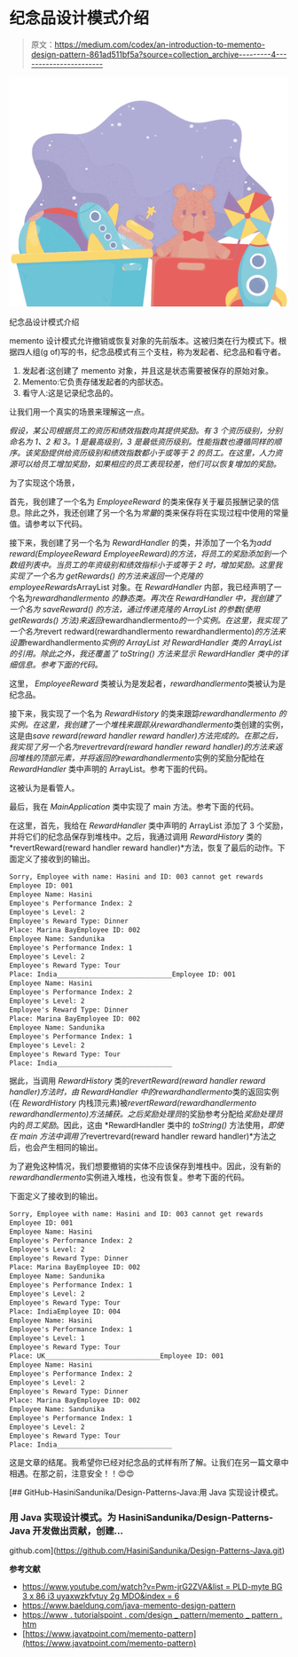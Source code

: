 # 纪念品设计模式介绍

> 原文：<https://medium.com/codex/an-introduction-to-memento-design-pattern-861ad511bf5a?source=collection_archive---------4----------------------->

![](img/0cc9ff12c1a3787509217e4f6a23b906.png)

纪念品设计模式介绍

memento 设计模式允许撤销或恢复对象的先前版本。这被归类在行为模式下。根据四人组(g of)写的书，纪念品模式有三个支柱，称为发起者、纪念品和看守者。

1.  发起者:这创建了 memento 对象，并且这是状态需要被保存的原始对象。
2.  Memento:它负责存储发起者的内部状态。
3.  看守人:这是记录纪念品的。

让我们用一个真实的场景来理解这一点。

*假设，某公司根据员工的资历和绩效指数向其提供奖励。有 3 个资历级别，分别命名为 1、2 和 3。1 是最高级别，3 是最低资历级别。性能指数也遵循同样的顺序。该奖励提供给资历级别和绩效指数都小于或等于 2 的员工。在这里，人力资源可以给员工增加奖励，如果相应的员工表现较差，他们可以恢复增加的奖励。*

为了实现这个场景，

首先，我创建了一个名为 *EmployeeReward* 的类来保存关于雇员报酬记录的信息。除此之外，我还创建了另一个名为*常量*的类来保存将在实现过程中使用的常量值。请参考以下代码。

接下来，我创建了另一个名为 *RewardHandler* 的类，并添加了一个名为*add reward(EmployeeReward EmployeeReward)*的方法，将员工的奖励添加到一个数组列表中。当员工的年资级别和绩效指标小于或等于 2 时，增加奖励。这里我实现了一个名为 *getRewards()* 的方法来返回一个克隆的*employeeRewards*ArrayList 对象。在 *RewardHandler* 内部，我已经声明了一个名为*rewardhandlermento 的静态类。再次在 *RewardHandler* 中，我创建了一个名为 *saveReward()* 的方法，通过传递克隆的 ArrayList 的参数(使用 *getRewards()* 方法)来返回*rewardhandlermento*的一个实例。在这里，我实现了一个名为*revert redward(rewardhandlermento rewardhandlermento)*的方法来设置*rewardhandlermento*实例的 ArrayList 对 *RewardHandler* 类的 ArrayList 的引用。除此之外，我还覆盖了 *toString()* 方法来显示 *RewardHandler* 类中的详细信息。参考下面的代码。*

这里， *EmployeeReward* 类被认为是发起者，*rewardhandlermento*类被认为是纪念品。

接下来，我实现了一个名为 *RewardHistory* 的类来跟踪*rewardhandlermento 的实例。*在这里，我创建了一个堆栈来跟踪从*rewardhandlermento*类创建的实例，这是由*save reward(reward handler reward handler)*方法完成的。在那之后，我实现了另一个名为*revertrevard(reward handler reward handler)*的方法来返回堆栈的顶部元素，并将返回的*rewardhandlermento*实例的奖励分配给在 *RewardHandler* 类中声明的 ArrayList。参考下面的代码。

这被认为是看管人。

最后，我在 *MainApplication* 类中实现了 main 方法。参考下面的代码。

在这里，首先，我给在 *RewardHandler* 类中声明的 ArrayList 添加了 3 个奖励，并将它们的纪念品保存到堆栈中。之后，我通过调用 *RewardHistory* 类的*revertReward(reward handler reward handler)*方法，恢复了最后的动作。下面定义了接收到的输出。

```
Sorry, Employee with name: Hasini and ID: 003 cannot get rewards
Employee ID: 001
Employee Name: Hasini
Employee's Performance Index: 2
Employee's Level: 2
Employee's Reward Type: Dinner
Place: Marina BayEmployee ID: 002
Employee Name: Sandunika
Employee's Performance Index: 1
Employee's Level: 2
Employee's Reward Type: Tour
Place: India_____________________________Employee ID: 001
Employee Name: Hasini
Employee's Performance Index: 2
Employee's Level: 2
Employee's Reward Type: Dinner
Place: Marina BayEmployee ID: 002
Employee Name: Sandunika
Employee's Performance Index: 1
Employee's Level: 2
Employee's Reward Type: Tour
Place: India_____________________________
```

据此，当调用 *RewardHistory* 类的*revertReward(reward handler reward handler)*方法时，由 *RewardHandler* 中的*rewardhandlermento*类的返回实例(在 *RewardHistory* 内栈顶元素)被*revertReward(rewardhandlermento rewardhandlermento)*方法捕获。之后*奖励处理员*的奖励参考分配给*奖励处理员*内的*员工奖励*。因此，这由 *RewardHandler 类中的 *toString()* 方法使用，*即使在 main 方法中调用了*revertrevard(reward handler reward handler)*方法之后，也会产生相同的输出。

为了避免这种情况，我们想要撤销的实体不应该保存到堆栈中。因此，没有新的*rewardhandlermento*实例进入堆栈，也没有恢复。参考下面的代码。

下面定义了接收到的输出。

```
Sorry, Employee with name: Hasini and ID: 003 cannot get rewards
Employee ID: 001
Employee Name: Hasini
Employee's Performance Index: 2
Employee's Level: 2
Employee's Reward Type: Dinner
Place: Marina BayEmployee ID: 002
Employee Name: Sandunika
Employee's Performance Index: 1
Employee's Level: 2
Employee's Reward Type: Tour
Place: IndiaEmployee ID: 004
Employee Name: Hasini
Employee's Performance Index: 1
Employee's Level: 1
Employee's Reward Type: Tour
Place: UK_____________________________Employee ID: 001
Employee Name: Hasini
Employee's Performance Index: 2
Employee's Level: 2
Employee's Reward Type: Dinner
Place: Marina BayEmployee ID: 002
Employee Name: Sandunika
Employee's Performance Index: 1
Employee's Level: 2
Employee's Reward Type: Tour
Place: India_____________________________
```

这是文章的结尾。我希望你已经对纪念品的式样有所了解。让我们在另一篇文章中相遇。在那之前，注意安全！！😍😍

[](https://github.com/HasiniSandunika/Design-Patterns-Java.git) [## GitHub-HasiniSandunika/Design-Patterns-Java:用 Java 实现设计模式。

### 用 Java 实现设计模式。为 HasiniSandunika/Design-Patterns-Java 开发做出贡献，创建…

github.com](https://github.com/HasiniSandunika/Design-Patterns-Java.git) 

**参考文献**

*   [https://www.youtube.com/watch?v=Pwm-jrG2ZVA&list = PLD-myte BG 3 x 86 i3 uyaxwzkfvtuy 2g MDO&index = 6](https://www.youtube.com/watch?v=Pwm-jrG2ZVA&list=PLD-mYtebG3X86i3uyAXwZKfVtUy2gMDdo&index=6)
*   https://www.baeldung.com/java-memento-design-pattern
*   [https://www . tutorialspoint . com/design _ pattern/memento _ pattern . htm](https://www.tutorialspoint.com/design_pattern/memento_pattern.htm)
*   [https://www.javatpoint.com/memento-pattern](https://www.javatpoint.com/memento-pattern)